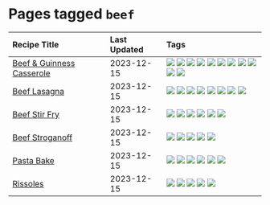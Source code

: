 # Pages tagged `beef`

|Recipe Title|Last Updated|Tags
|:---|:---|:---|
|[Beef & Guinness Casserole](../recipes/beefandguinnesscasserole.md)|2023-12-15|[![](https://img.shields.io/badge/tag-amazing-b7439e)](../tags/amazing.md) [![](https://img.shields.io/badge/tag-baked-c6d429)](../tags/baked.md) [![](https://img.shields.io/badge/tag-beef-208450)](../tags/beef.md) [![](https://img.shields.io/badge/tag-casserole-9d5b24)](../tags/casserole.md) [![](https://img.shields.io/badge/tag-guinness-9acea8)](../tags/guinness.md) [![](https://img.shields.io/badge/tag-irish-99d437)](../tags/irish.md) [![](https://img.shields.io/badge/tag-large_quantity-32f6f2)](../tags/large_quantity.md) [![](https://img.shields.io/badge/tag-long_cook_time-acaf3f)](../tags/long_cook_time.md) [![](https://img.shields.io/badge/tag-long_prep_time-91514)](../tags/long_prep_time.md) [![](https://img.shields.io/badge/tag-messy-f53bfe)](../tags/messy.md) [![](https://img.shields.io/badge/tag-tricky-da139a)](../tags/tricky.md)|
|[Beef Lasagna](../recipes/beeflasagna.md)|2023-12-15|[![](https://img.shields.io/badge/tag-baked-c6d429)](../tags/baked.md) [![](https://img.shields.io/badge/tag-beef-208450)](../tags/beef.md) [![](https://img.shields.io/badge/tag-dairy-e5c1d4)](../tags/dairy.md) [![](https://img.shields.io/badge/tag-dinner-bb15fd)](../tags/dinner.md) [![](https://img.shields.io/badge/tag-easy-e4f90)](../tags/easy.md) [![](https://img.shields.io/badge/tag-italian-d5a11)](../tags/italian.md) [![](https://img.shields.io/badge/tag-pasta-32613c)](../tags/pasta.md) [![](https://img.shields.io/badge/tag-stovetop-5b6ac0)](../tags/stovetop.md)|
|[Beef Stir Fry](../recipes/beefstirfry.md)|2023-12-15|[![](https://img.shields.io/badge/tag-asian-d82abc)](../tags/asian.md) [![](https://img.shields.io/badge/tag-beef-208450)](../tags/beef.md) [![](https://img.shields.io/badge/tag-dinner-bb15fd)](../tags/dinner.md) [![](https://img.shields.io/badge/tag-pasta-32613c)](../tags/pasta.md) [![](https://img.shields.io/badge/tag-stovetop-5b6ac0)](../tags/stovetop.md) [![](https://img.shields.io/badge/tag-versatile-708555)](../tags/versatile.md)|
|[Beef Stroganoff](../recipes/beefstroganoff.md)|2023-12-15|[![](https://img.shields.io/badge/tag-beef-208450)](../tags/beef.md) [![](https://img.shields.io/badge/tag-dairy-e5c1d4)](../tags/dairy.md) [![](https://img.shields.io/badge/tag-dinner-bb15fd)](../tags/dinner.md) [![](https://img.shields.io/badge/tag-russian-eadebe)](../tags/russian.md) [![](https://img.shields.io/badge/tag-stovetop-5b6ac0)](../tags/stovetop.md)|
|[Pasta Bake](../recipes/pastabake.md)|2023-12-15|[![](https://img.shields.io/badge/tag-baked-c6d429)](../tags/baked.md) [![](https://img.shields.io/badge/tag-beef-208450)](../tags/beef.md) [![](https://img.shields.io/badge/tag-cheesey-427cd)](../tags/cheesey.md) [![](https://img.shields.io/badge/tag-dairy-e5c1d4)](../tags/dairy.md) [![](https://img.shields.io/badge/tag-pasta-32613c)](../tags/pasta.md) [![](https://img.shields.io/badge/tag-sides-acbc2f)](../tags/sides.md)|
|[Rissoles](../recipes/rissoles.md)|2023-12-15|[![](https://img.shields.io/badge/tag-aussie-1754e4)](../tags/aussie.md) [![](https://img.shields.io/badge/tag-beef-208450)](../tags/beef.md) [![](https://img.shields.io/badge/tag-easy-e4f90)](../tags/easy.md) [![](https://img.shields.io/badge/tag-family-13fda6)](../tags/family.md) [![](https://img.shields.io/badge/tag-fried-9fef19)](../tags/fried.md)|